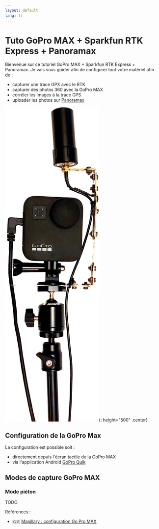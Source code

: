 ```yaml
---
layout: default
lang: fr
---
```


# Tuto GoPro MAX + Sparkfun RTK Express + Panoramax


Bienvenue sur ce tutoriel GoPro MAX + Sparkfun RTK Express + Panoramax. Je vais vous guider afin de configurer tout votre matériel afin de :
- capturer une trace GPX avec le RTK
- capturer des photos 360 avec la GoPro MAX
- corréler les images à la trace GPS
- uploader les photos sur [Panoramax](https://panoramax.openstreetmap.fr)

![Montage GoPro Max et antenne GPS sur perche](assets/img/montage1.png){: height="500" .center}

## Configuration de la GoPro Max

La configuration est possible soit :
- directement depuis l'écran tactile de la GoPro MAX
- via l'application Android [GoPro Quik](https://play.google.com/store/apps/details?id=com.gopro.smarty)

## Modes de capture GoPro MAX

### Mode piéton

TODO

Références :
- 🇬🇧 [Mapillary : configuration Go Pro MAX](https://help.mapillary.com/hc/en-us/articles/360012674619-GoPro-MAX)
